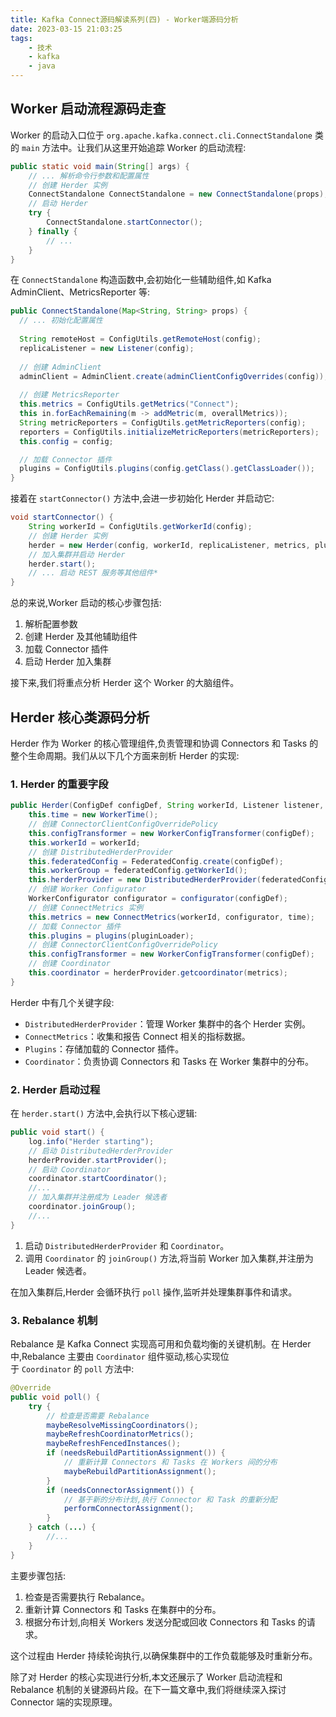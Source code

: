 ```yaml
---
title: Kafka Connect源码解读系列(四) - Worker端源码分析
date: 2023-03-15 21:03:25
tags: 
    - 技术
    - kafka
    - java
---
```



## **Worker 启动流程源码走查**

Worker 的启动入口位于 `org.apache.kafka.connect.cli.ConnectStandalone` 类的 `main` 方法中。让我们从这里开始追踪 Worker 的启动流程:

```java
public static void main(String[] args) {    
    // ... 解析命令行参数和配置属性       
    // 创建 Herder 实例
    ConnectStandalone ConnectStandalone = new ConnectStandalone(props);        
    // 启动 Herder   
    try {        
        ConnectStandalone.startConnector();    
    } finally {        
        // ...   
    }
}
```

在 `ConnectStandalone` 构造函数中,会初始化一些辅助组件,如 Kafka AdminClient、MetricsReporter 等:

```java
public ConnectStandalone(Map<String, String> props) {
  // ... 初始化配置属性
  
  String remoteHost = ConfigUtils.getRemoteHost(config);
  replicaListener = new Listener(config);
  
  // 创建 AdminClient
  adminClient = AdminClient.create(adminClientConfigOverrides(config));
  
  // 创建 MetricsReporter
  this.metrics = ConfigUtils.getMetrics("Connect");
  this in.forEachRemaining(m -> addMetric(m, overallMetrics));
  String metricReporters = ConfigUtils.getMetricReporters(config);
  reporters = ConfigUtils.initializeMetricReporters(metricReporters);
  this.config = config;

  // 加载 Connector 插件
  plugins = ConfigUtils.plugins(config.getClass().getClassLoader());
}
```

接着在 `startConnector()` 方法中,会进一步初始化 Herder 并启动它:

```java
void startConnector() {    
    String workerId = ConfigUtils.getWorkerId(config);    
    // 创建 Herder 实例              
    herder = new Herder(config, workerId, replicaListener, metrics, plugins);    
    // 加入集群并启动 Herder    
    herder.start();    
    // ... 启动 REST 服务等其他组件*
}
```

总的来说,Worker 启动的核心步骤包括:

1. 解析配置参数
2. 创建 Herder 及其他辅助组件
3. 加载 Connector 插件
4. 启动 Herder 加入集群

接下来,我们将重点分析 Herder 这个 Worker 的大脑组件。

## **Herder 核心类源码分析**

Herder 作为 Worker 的核心管理组件,负责管理和协调 Connectors 和 Tasks 的整个生命周期。我们从以下几个方面来剖析 Herder 的实现:

### **1. Herder 的重要字段**

```java
public Herder(ConfigDef configDef, String workerId, Listener listener, MetricsReporter metrics, PluginClassLoader pluginLoader) {    
    this.time = new WorkerTime();    
    // 创建 ConnectorClientConfigOverridePolicy     
    this.configTransformer = new WorkerConfigTransformer(configDef);    
    this.workerId = workerId;    
    // 创建 DistributedHerderProvider     
    this.federatedConfig = FederatedConfig.create(configDef);    
    this.workerGroup = federatedConfig.getWorkerId();    
    this.herderProvider = new DistributedHerderProvider(federatedConfig, listener, metrics, time);    
    // 创建 Worker Configurator   
    WorkerConfigurator configurator = configurator(configDef);    
    // 创建 ConnectMetrics 实例    
    this.metrics = new ConnectMetrics(workerId, configurator, time);    
    // 加载 Connector 插件    
    this.plugins = plugins(pluginLoader);    
    // 创建 ConnectorClientConfigOverridePolicy   
    this.configTransformer = new WorkerConfigTransformer(configDef);    
    // 创建 Coordinator     
    this.coordinator = herderProvider.getcoordinator(metrics);
}
```

Herder 中有几个关键字段:

- `DistributedHerderProvider`：管理 Worker 集群中的各个 Herder 实例。
- `ConnectMetrics`：收集和报告 Connect 相关的指标数据。
- `Plugins`：存储加载的 Connector 插件。
- `Coordinator`：负责协调 Connectors 和 Tasks 在 Worker 集群中的分布。

### **2. Herder 启动过程**

在 `herder.start()` 方法中,会执行以下核心逻辑:

```java
public void start() {    
    log.info("Herder starting");        
    // 启动 DistributedHerderProvider    
    herderProvider.startProvider();        
    // 启动 Coordinator   
    coordinator.startCoordinator();        
    //...        
    // 加入集群并注册成为 Leader 候选者    
    coordinator.joinGroup();    
    //...
}
```

1. 启动 `DistributedHerderProvider` 和 `Coordinator`。
2. 调用 `Coordinator` 的 `joinGroup()` 方法,将当前 Worker 加入集群,并注册为 Leader 候选者。

在加入集群后,Herder 会循环执行 `poll` 操作,监听并处理集群事件和请求。

### **3. Rebalance 机制**

Rebalance 是 Kafka Connect 实现高可用和负载均衡的关键机制。在 Herder 中,Rebalance 主要由 `Coordinator` 组件驱动,核心实现位于 `Coordinator` 的 `poll` 方法中:

```java
@Override
public void poll() {    
    try {        
        // 检查是否需要 Rebalance        
        maybeResolveMissingCoordinators();        
        maybeRefreshCoordinatorMetrics();        
        maybeRefreshFencedInstances();        
        if (needsRebuildPartitionAssignment()) {            
            // 重新计算 Connectors 和 Tasks 在 Workers 间的分布            
            maybeRebuildPartitionAssignment();        
        } 
        if (needsConnectorAssignment()) {            
            // 基于新的分布计划,执行 Connector 和 Task 的重新分配            
            performConnectorAssignment();        
        }    
	} catch (...) {        
        //...  
    }
}
```

主要步骤包括:

1. 检查是否需要执行 Rebalance。
2. 重新计算 Connectors 和 Tasks 在集群中的分布。
3. 根据分布计划,向相关 Workers 发送分配或回收 Connectors 和 Tasks 的请求。

这个过程由 Herder 持续轮询执行,以确保集群中的工作负载能够及时重新分布。

除了对 Herder 的核心实现进行分析,本文还展示了 Worker 启动流程和 Rebalance 机制的关键源码片段。在下一篇文章中,我们将继续深入探讨 Connector 端的实现原理。